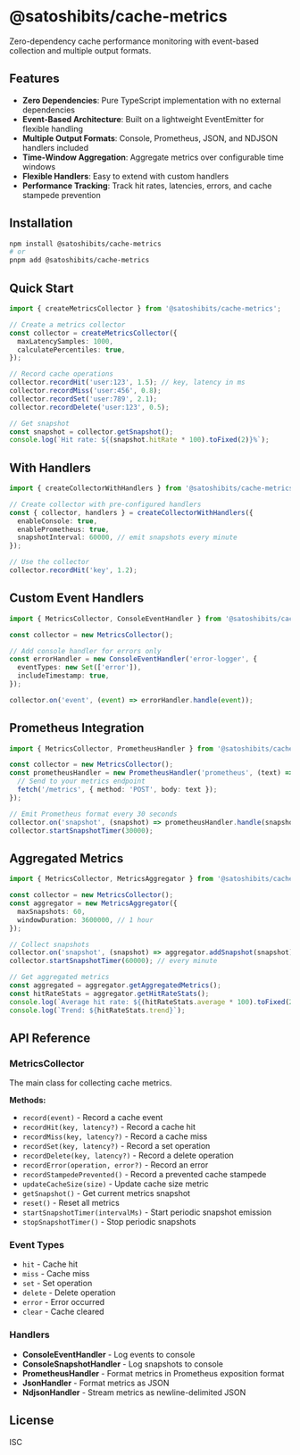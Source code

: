 # @satoshibits/cache-metrics

Zero-dependency cache performance monitoring with event-based collection and multiple output formats.

## Features

- **Zero Dependencies**: Pure TypeScript implementation with no external dependencies
- **Event-Based Architecture**: Built on a lightweight EventEmitter for flexible handling
- **Multiple Output Formats**: Console, Prometheus, JSON, and NDJSON handlers included
- **Time-Window Aggregation**: Aggregate metrics over configurable time windows
- **Flexible Handlers**: Easy to extend with custom handlers
- **Performance Tracking**: Track hit rates, latencies, errors, and cache stampede prevention

## Installation

```bash
npm install @satoshibits/cache-metrics
# or
pnpm add @satoshibits/cache-metrics
```

## Quick Start

```typescript
import { createMetricsCollector } from '@satoshibits/cache-metrics';

// Create a metrics collector
const collector = createMetricsCollector({
  maxLatencySamples: 1000,
  calculatePercentiles: true,
});

// Record cache operations
collector.recordHit('user:123', 1.5); // key, latency in ms
collector.recordMiss('user:456', 0.8);
collector.recordSet('user:789', 2.1);
collector.recordDelete('user:123', 0.5);

// Get snapshot
const snapshot = collector.getSnapshot();
console.log(`Hit rate: ${(snapshot.hitRate * 100).toFixed(2)}%`);
```

## With Handlers

```typescript
import { createCollectorWithHandlers } from '@satoshibits/cache-metrics';

// Create collector with pre-configured handlers
const { collector, handlers } = createCollectorWithHandlers({
  enableConsole: true,
  enablePrometheus: true,
  snapshotInterval: 60000, // emit snapshots every minute
});

// Use the collector
collector.recordHit('key', 1.2);
```

## Custom Event Handlers

```typescript
import { MetricsCollector, ConsoleEventHandler } from '@satoshibits/cache-metrics';

const collector = new MetricsCollector();

// Add console handler for errors only
const errorHandler = new ConsoleEventHandler('error-logger', {
  eventTypes: new Set(['error']),
  includeTimestamp: true,
});

collector.on('event', (event) => errorHandler.handle(event));
```

## Prometheus Integration

```typescript
import { MetricsCollector, PrometheusHandler } from '@satoshibits/cache-metrics';

const collector = new MetricsCollector();
const prometheusHandler = new PrometheusHandler('prometheus', (text) => {
  // Send to your metrics endpoint
  fetch('/metrics', { method: 'POST', body: text });
});

// Emit Prometheus format every 30 seconds
collector.on('snapshot', (snapshot) => prometheusHandler.handle(snapshot));
collector.startSnapshotTimer(30000);
```

## Aggregated Metrics

```typescript
import { MetricsCollector, MetricsAggregator } from '@satoshibits/cache-metrics';

const collector = new MetricsCollector();
const aggregator = new MetricsAggregator({
  maxSnapshots: 60,
  windowDuration: 3600000, // 1 hour
});

// Collect snapshots
collector.on('snapshot', (snapshot) => aggregator.addSnapshot(snapshot));
collector.startSnapshotTimer(60000); // every minute

// Get aggregated metrics
const aggregated = aggregator.getAggregatedMetrics();
const hitRateStats = aggregator.getHitRateStats();
console.log(`Average hit rate: ${(hitRateStats.average * 100).toFixed(2)}%`);
console.log(`Trend: ${hitRateStats.trend}`);
```

## API Reference

### MetricsCollector

The main class for collecting cache metrics.

**Methods:**
- `record(event)` - Record a cache event
- `recordHit(key, latency?)` - Record a cache hit
- `recordMiss(key, latency?)` - Record a cache miss
- `recordSet(key, latency?)` - Record a set operation
- `recordDelete(key, latency?)` - Record a delete operation
- `recordError(operation, error?)` - Record an error
- `recordStampedePrevented()` - Record a prevented cache stampede
- `updateCacheSize(size)` - Update cache size metric
- `getSnapshot()` - Get current metrics snapshot
- `reset()` - Reset all metrics
- `startSnapshotTimer(intervalMs)` - Start periodic snapshot emission
- `stopSnapshotTimer()` - Stop periodic snapshots

### Event Types

- `hit` - Cache hit
- `miss` - Cache miss
- `set` - Set operation
- `delete` - Delete operation
- `error` - Error occurred
- `clear` - Cache cleared

### Handlers

- **ConsoleEventHandler** - Log events to console
- **ConsoleSnapshotHandler** - Log snapshots to console
- **PrometheusHandler** - Format metrics in Prometheus exposition format
- **JsonHandler** - Format metrics as JSON
- **NdjsonHandler** - Stream metrics as newline-delimited JSON

## License

ISC